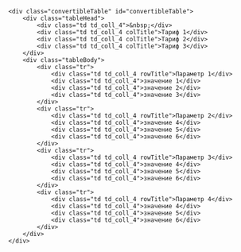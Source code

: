 <script>
$(document).ready(function() {
            ConvertibleTable.init({tableHeader : '.tableHead'});
});
</script>

    <div class="convertibleTable" id="convertibleTable">
        <div class="tableHead">
            <div class="td td_coll_4">&nbsp;</div>
            <div class="td td_coll_4 colTitle">Тариф 1</div>
            <div class="td td_coll_4 colTitle">Тариф 2</div>
            <div class="td td_coll_4 colTitle">Тариф 3</div>
        </div>
        <div class="tableBody">
            <div class="tr">
                <div class="td td_coll_4 rowTitle">Параметр 1</div>
                <div class="td td_coll_4">значение 1</div>
                <div class="td td_coll_4">значение 2</div>
                <div class="td td_coll_4">значение 3</div>
            </div>
            <div class="tr">
                <div class="td td_coll_4 rowTitle">Параметр 2</div>
                <div class="td td_coll_4">значение 4</div>
                <div class="td td_coll_4">значение 5</div>
                <div class="td td_coll_4">значение 6</div>
            </div>
            <div class="tr">
                <div class="td td_coll_4 rowTitle">Параметр 3</div>
                <div class="td td_coll_4">значение 4</div>
                <div class="td td_coll_4">значение 5</div>
                <div class="td td_coll_4">значение 6</div>
            </div>
            <div class="tr">
                <div class="td td_coll_4 rowTitle">Параметр 4</div>
                <div class="td td_coll_4">значение 4</div>
                <div class="td td_coll_4">значение 5</div>
                <div class="td td_coll_4">значение 6</div>
            </div>
        </div>
    </div>
    
